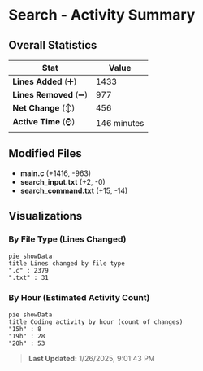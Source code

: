 # Search - Activity Summary 

## Overall Statistics

| Stat                   | Value                                                             |
| ---------------------- | ----------------------------------------------------------------- |
| **Lines Added** (➕)   | 1433                                          |
| **Lines Removed** (➖) | 977                                        |
| **Net Change** (↕)    | 456                |
| **Active Time** (⌚)   | 146 minutes |


## Modified Files
- **main.c** (+1416, -963)
- **search_input.txt** (+2, -0)
- **search_command.txt** (+15, -14)

## Visualizations

### By File Type (Lines Changed)

```mermaid
pie showData
title Lines changed by file type
".c" : 2379
".txt" : 31
```

### By Hour (Estimated Activity Count)

```mermaid
pie showData
title Coding activity by hour (count of changes)
"15h" : 8
"19h" : 28
"20h" : 53
```


> **Last Updated:** 1/26/2025, 9:01:43 PM